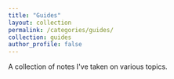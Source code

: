 ```yaml
---
title: "Guides"
layout: collection
permalink: /categories/guides/
collection: guides
author_profile: false
---
```


A collection of notes I've taken on various topics.

